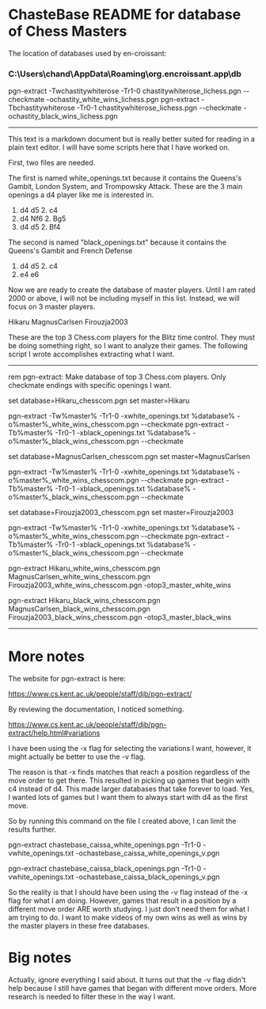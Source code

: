 # ChasteBase README for database of Chess Masters

The location of databases used by en-croissant:

### C:\Users\chand\AppData\Roaming\org.encroissant.app\db

pgn-extract -Twchastitywhiterose -Tr1-0 chastitywhiterose_lichess.pgn --checkmate -ochastity_white_wins_lichess.pgn
pgn-extract -Tbchastitywhiterose -Tr0-1 chastitywhiterose_lichess.pgn --checkmate -ochastity_black_wins_lichess.pgn

---

This text is a markdown document but is really better suited for reading in a plain text editor. I will have some scripts here that I have worked on.

First, two files are needed.

The first is named white_openings.txt because it contains the Queens's Gambit, London System, and Trompowsky Attack. These are the 3 main openings a d4 player like me is interested in.


1. d4 d5 2. c4
1. d4 Nf6 2. Bg5
1. d4 d5 2. Bf4

The second is named "black_openings.txt" because it contains the Queens's Gambit and French Defense

1. d4 d5 2. c4
1. e4 e6

Now we are ready to create the database of master players. Until I am rated 2000 or above, I will not be including myself in this list. Instead, we will focus on 3 master players.

Hikaru
MagnusCarlsen
Firouzja2003

These are the top 3 Chess.com players for the Blitz time control. They must be doing something right, so I want to analyze their games. The following script I wrote accomplishes extracting what I want.

---

rem pgn-extract: Make database of top 3 Chess.com players. Only checkmate endings with specific openings I want.

set database=Hikaru_chesscom.pgn
set master=Hikaru

pgn-extract -Tw%master% -Tr1-0 -xwhite_openings.txt %database% -o%master%_white_wins_chesscom.pgn --checkmate
pgn-extract -Tb%master% -Tr0-1 -xblack_openings.txt %database% -o%master%_black_wins_chesscom.pgn --checkmate

set database=MagnusCarlsen_chesscom.pgn
set master=MagnusCarlsen

pgn-extract -Tw%master% -Tr1-0 -xwhite_openings.txt %database% -o%master%_white_wins_chesscom.pgn --checkmate
pgn-extract -Tb%master% -Tr0-1 -xblack_openings.txt %database% -o%master%_black_wins_chesscom.pgn --checkmate

set database=Firouzja2003_chesscom.pgn
set master=Firouzja2003

pgn-extract -Tw%master% -Tr1-0 -xwhite_openings.txt %database% -o%master%_white_wins_chesscom.pgn --checkmate
pgn-extract -Tb%master% -Tr0-1 -xblack_openings.txt %database% -o%master%_black_wins_chesscom.pgn --checkmate


pgn-extract Hikaru_white_wins_chesscom.pgn MagnusCarlsen_white_wins_chesscom.pgn Firouzja2003_white_wins_chesscom.pgn -otop3_master_white_wins

pgn-extract Hikaru_black_wins_chesscom.pgn MagnusCarlsen_black_wins_chesscom.pgn Firouzja2003_black_wins_chesscom.pgn -otop3_master_black_wins




---



# More notes

The website for pgn-extract is here:

https://www.cs.kent.ac.uk/people/staff/djb/pgn-extract/

By reviewing the documentation, I noticed something.

https://www.cs.kent.ac.uk/people/staff/djb/pgn-extract/help.html#variations

I have been using the -x flag for selecting the variations I want, however, it might actually be better to use the -v flag.

The reason is that -x finds matches that reach a position regardless of the move order to get there. This resulted in picking up games that begin with c4 instead of d4. This made larger databases that take forever to load. Yes, I wanted lots of games but I want them to always start with d4 as the first move.

So by running this command on the file I created above, I can limit the results further.

pgn-extract chastebase_caissa_white_openings.pgn -Tr1-0 -vwhite_openings.txt -ochastebase_caissa_white_openings_v.pgn

pgn-extract chastebase_caissa_black_openings.pgn -Tr1-0 -vwhite_openings.txt -ochastebase_caissa_black_openings_v.pgn

So the reality is that I should have been using the -v flag instead of the -x flag for what I am doing. However, games that result in a position by a different move order ARE worth studying. I just don't need them for what I am trying to do. I want to make videos of my own wins as well as wins by the master players in these free databases.

# Big notes

Actually, ignore everything I said about. It turns out that the -v flag didn't help because I still have games that began with different move orders. More research is needed to filter these in the way I want.

